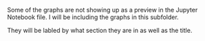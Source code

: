 Some of the graphs are not showing up as a preview in the Jupyter Notebook file. I will be including the graphs in this subfolder.

They will be labled by what section they are in as well as the title.
